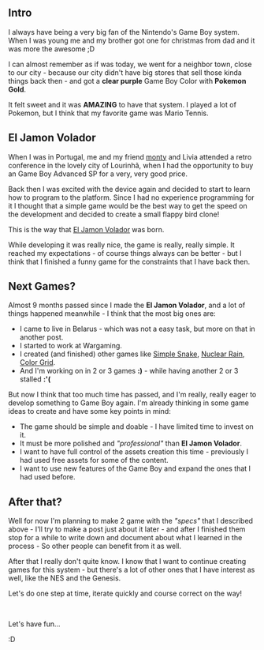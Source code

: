 
## Intro

I always have being a very big fan of the Nintendo's Game Boy system.
When I was young me and my brother got one for christmas from dad
and it was more the awesome ;D

I can almost remember as if was today, we went for a neighbor town,
close to our city - because our city didn't have big stores that
sell those kinda things back then - and got a **clear purple**
Game Boy Color with **Pokemon Gold**.

It felt sweet and it was **AMAZING** to have that system.
I played a lot of Pokemon, but I think that my favorite game was
Mario Tennis.

## El Jamon Volador

When I was in Portugal, me and my friend [monty](https://montyontherun.itch.io/)
and Livia attended a retro conference in the lovely city of Lourinhã, when I had the opportunity
to buy an Game Boy Advanced SP for a very, very good price.

Back then I was excited with the device again and decided to start
to learn how to program to the platform. Since I had no experience
programming for it I thought that a simple game would be the best
way to get the speed on the development and decided to create a
small flappy bird clone!

This is the way that
[El Jamon Volador](https://stdmatt.com/games/el_jamon_volador.html)
was born.

While developing it was really nice, the game is really, really simple.
It reached my expectations - of course things always can be better -
but I think that I finished a funny game for the constraints that
I have back then.


## Next Games?

Almost 9 months passed since I made the **El Jamon Volador**, and a lot
of things happened meanwhile - I think that the most big ones are:

- I came to live in Belarus - which was not a  easy task, but more on that in another post.
- I started to work at Wargaming.
- I created (and finished) other games like
    [Simple Snake](https://stdmatt.com/games/simple_snake.html),
    [Nuclear Rain](https://stdmatt.com/games/nuclear_rain.html),
    [Color Grid](https://stdmatt.com/games/color_grid.html).
- And I'm working on in 2 or 3 games **:)** - while having another 2 or 3 stalled **:'(**

But now I think that too much time has passed, and I'm really, really
eager to develop something to Game Boy again. I'm already thinking in some
game ideas to create and have some key points in mind:

- The game should be simple and doable - I have limited time to invest on it.
- It must be more polished and _"professional"_ than **El Jamon Volador**.
- I want to have full control of the assets creation this time - previously I had used
free assets for some of the content.
- I want to use new features of the Game Boy and expand the ones that I had used before.

## After that?

Well for now I'm planning to make 2 game with the _"specs"_ that I described
above - I'll try to make a post just about it later - and after I finished
them stop for a while to write down and document about what I learned in the
process - So other people can benefit from it as well.

After that I really don't quite know. I know that I want to continue
creating games for this system - but there's a lot of other ones that
I have interest as well, like the NES and the Genesis.

Let's do one step at time, iterate quickly and course correct on the way!

<br>

Let's have fun...

:D
